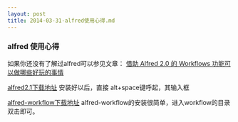 ```yaml
---
layout: post
title: 2014-03-31-alfred使用心得.md
---
```


### alfred 使用心得

如果你还没有了解过alfred可以参见文章： [借助 Alfred 2.0 的 Workflows 功能可以做哪些好玩的事情](http://www.zhihu.com/question/20656680)

[alfred2.1下载地址](/attachments/2014-03-31-Alfred_2.1.1.zip)
安装好以后，直接 alt+space键呼起，其输入框

[alfred-workflow下载地址](/attachments/2014-03-31-alfred-workflows-1.7.6.zip)
alfred-workflow的安装很简单，进入workflow的目录双击即可。
